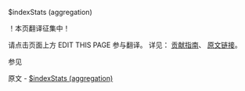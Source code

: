  $indexStats (aggregation)

 ！本页翻译征集中！

请点击页面上方 EDIT THIS PAGE 参与翻译。
详见：
[贡献指南]( https://github.com/JinMuInfo/MongoDB-Manual-zh/blob/master/CONTRIBUTING.md )、
[原文链接](  https://docs.mongodb.com/manual/reference/operator/aggregation/indexStats/  )。

 参见

原文 - [$indexStats (aggregation)]( https://docs.mongodb.com/manual/reference/operator/aggregation/indexStats/ )

